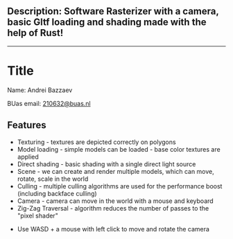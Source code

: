 ## Description: Software Rasterizer with a camera, basic Gltf loading and shading made with the help of Rust!
---

# Title
Name: Andrei Bazzaev 

BUas email: 210632@buas.nl

## Features

+ Texturing - textures are depicted correctly on polygons
+ Model loading - simple models can be loaded - base color textures are applied
+ Direct shading - basic shading with a single direct light source
+ Scene - we can create and render multiple models, which can move, rotate, scale in the world
+ Culling - multiple culling algorithms are used for the performance boost (including backface  culling)
+ Camera - camera can move in the world with a mouse and keyboard
+ Zig-Zag Traversal - algorithm reduces the number of passes to the "pixel shader" 

* Use WASD + a mouse with left click to move and rotate the camera